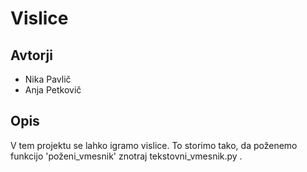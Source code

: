 # Vislice

## Avtorji
* Nika Pavlič
* Anja Petkovič

## Opis

V tem projektu se lahko igramo vislice.
To storimo tako, da poženemo funkcijo 'poženi_vmesnik' znotraj tekstovni_vmesnik.py .